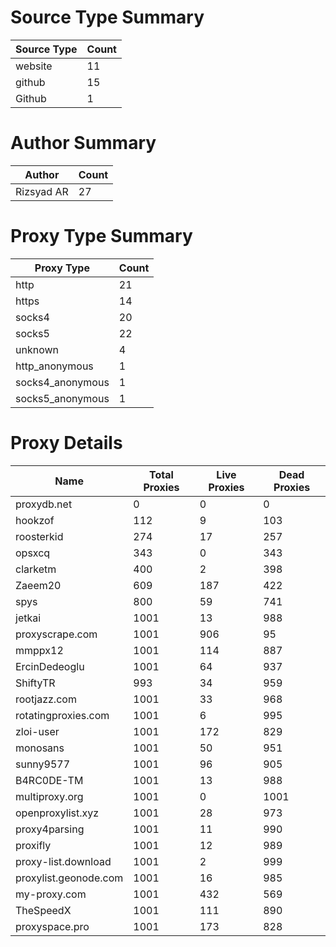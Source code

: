 # Source Type Summary

| Source Type | Count |
|-------------|-------|
| website | 11 |
| github | 15 |
| Github | 1 |


# Author Summary

| Author | Count |
|--------|-------|
| Rizsyad AR | 27 |


# Proxy Type Summary

| Proxy Type | Count |
|------------|-------|
| http | 21 |
| https | 14 |
| socks4 | 20 |
| socks5 | 22 |
| unknown | 4 |
| http_anonymous | 1 |
| socks4_anonymous | 1 |
| socks5_anonymous | 1 |


# Proxy Details

| Name | Total Proxies | Live Proxies | Dead Proxies |
|------|---------------|--------------|---------------|
| proxydb.net | 0 | 0 | 0 |
| hookzof | 112 | 9 | 103 |
| roosterkid | 274 | 17 | 257 |
| opsxcq | 343 | 0 | 343 |
| clarketm | 400 | 2 | 398 |
| Zaeem20 | 609 | 187 | 422 |
| spys | 800 | 59 | 741 |
| jetkai | 1001 | 13 | 988 |
| proxyscrape.com | 1001 | 906 | 95 |
| mmppx12 | 1001 | 114 | 887 |
| ErcinDedeoglu | 1001 | 64 | 937 |
| ShiftyTR | 993 | 34 | 959 |
| rootjazz.com | 1001 | 33 | 968 |
| rotatingproxies.com | 1001 | 6 | 995 |
| zloi-user | 1001 | 172 | 829 |
| monosans | 1001 | 50 | 951 |
| sunny9577 | 1001 | 96 | 905 |
| B4RC0DE-TM | 1001 | 13 | 988 |
| multiproxy.org | 1001 | 0 | 1001 |
| openproxylist.xyz | 1001 | 28 | 973 |
| proxy4parsing | 1001 | 11 | 990 |
| proxifly | 1001 | 12 | 989 |
| proxy-list.download | 1001 | 2 | 999 |
| proxylist.geonode.com | 1001 | 16 | 985 |
| my-proxy.com | 1001 | 432 | 569 |
| TheSpeedX | 1001 | 111 | 890 |
| proxyspace.pro | 1001 | 173 | 828 |
